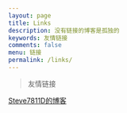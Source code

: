 ```yaml
---
layout: page
title: Links
description: 没有链接的博客是孤独的
keywords: 友情链接
comments: false
menu: 链接
permalink: /links/
---
```


> 友情链接

[Steve7811D的博客](https://steve7811d.github.io)
